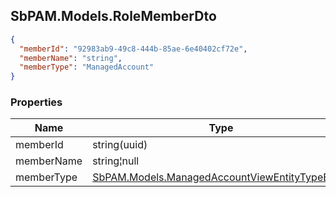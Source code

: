 
<h2 id="tocS_SbPAM.Models.RoleMemberDto">SbPAM.Models.RoleMemberDto</h2>

<a id="schemasbpam.models.rolememberdto"></a>
<a id="schema_SbPAM.Models.RoleMemberDto"></a>
<a id="tocSsbpam.models.rolememberdto"></a>
<a id="tocssbpam.models.rolememberdto"></a>

```json
{
  "memberId": "92983ab9-49c8-444b-85ae-6e40402cf72e",
  "memberName": "string",
  "memberType": "ManagedAccount"
}

```

### Properties

|Name|Type|Required|Restrictions|Description|
|---|---|---|---|---|
|memberId|string(uuid)|false|none|none|
|memberName|string¦null|false|none|none|
|memberType|[SbPAM.Models.ManagedAccountViewEntityTypeEnum](#schemasbpam.models.managedaccountviewentitytypeenum)|false|none|none|


